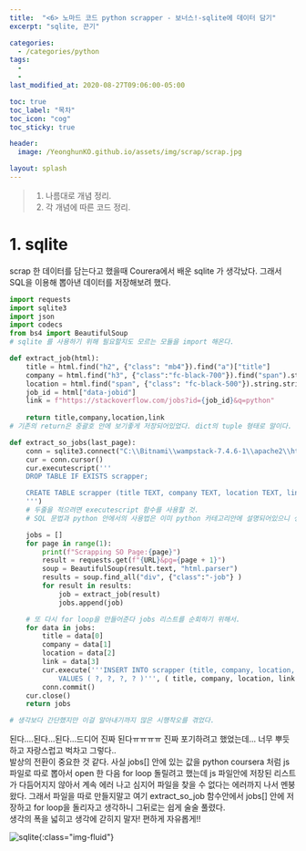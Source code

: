 ```yaml
---
title:  "<6> 노마드 코드 python scrapper - 보너스!-sqlite에 데이터 담기"
excerpt: "sqlite, 끈기"

categories:
  - /categories/python
tags:
  - 
  - 
last_modified_at: 2020-08-27T09:06:00-05:00

toc: true
toc_label: "목차"
toc_icon: "cog"
toc_sticky: true

header:
  image: /YeonghunKO.github.io/assets/img/scrap/scrap.jpg

layout: splash
---
```


> 1. 나름대로 개념 정리.  
> 2. 각 개념에 따른 코드 정리.  


# 1. sqlite

scrap 한 데이터를 담는다고 했을때 Courera에서 배운 sqlite 가 생각났다. 그래서 SQL을 이용해 뽑아낸 데이터를 저장해보려 했다.

```python
import requests
import sqlite3
import json
import codecs
from bs4 import BeautifulSoup
# sqlite 를 사용하기 위해 필요할지도 모르는 모듈을 import 해온다.

def extract_job(html):    
    title = html.find("h2", {"class": "mb4"}).find("a")["title"]
    company = html.find("h3", {"class":"fc-black-700"}).find("span").string.strip()
    location = html.find("span", {"class": "fc-black-500"}).string.strip()
    job_id = html["data-jobid"]
    link = f"https://stackoverflow.com/jobs?id={job_id}&q=python"
    
    return title,company,location,link
# 기존의 return은 중괄호 안에 보기좋게 저장되어있었다. dict의 tuple 형태로 말이다. 근데 그렇게 저장하면 각각의 원소를 뽑아내기 힘들어진다. 그래서 위에 처럼 간소화 하자!

def extract_so_jobs(last_page): 
    conn = sqlite3.connect("C:\\Bitnami\\wampstack-7.4.6-1\\apache2\\htdocs\\scrapper.sqlite") # Mention the full path to where SQLite is located.
    cur = conn.cursor()  
    cur.executescript('''
    DROP TABLE IF EXISTS scrapper;

    CREATE TABLE scrapper (title TEXT, company TEXT, location TEXT, link TEXT)
    ''') 
    # 두줄을 적으려면 executescript 함수를 사용할 것.
    # SQL 문법과 python 안에서의 사용법은 이미 python 카테고리안에 설명되어있으니 생략하겠다.

    jobs = [] 
    for page in range(1):
        print(f"Scrapping SO Page:{page}")
        result = requests.get(f"{URL}&pg={page + 1}")
        soup = BeautifulSoup(result.text, "html.parser")
        results = soup.find_all("div", {"class":"-job"} )
        for result in results:
            job = extract_job(result)
            jobs.append(job)     

    # 또 다시 for loop을 만들어준다 jobs 리스트를 순회하기 위해서.  
    for data in jobs:
        title = data[0]
        company = data[1]
        location = data[2]
        link = data[3]
        cur.execute('''INSERT INTO scrapper (title, company, location, link)
            VALUES ( ?, ?, ?, ? )''', ( title, company, location, link ) )
        conn.commit()
    cur.close()
    return jobs

# 생각보다 간단했지만 이걸 알아내기까지 많은 시행착오를 겪었다.
```

된다....된다...된다...드디어 진짜 된다ㅠㅠㅠㅠ 진짜 포기하려고 했었는데... 너무 뿌듯하고 자랑스럽고 벅차고 그렇다..   
발상의 전환이 중요한 것 같다. 사실 jobs[] 안에 있는 값을 python coursera 처럼 js 파일로 따로 뽑아서 open 한 다음 for loop 돌릴려고 했는데
js 파일안에 저장된 리스트가 다듬어지지 않아서 계속 에러 나고 심지어 파일을 찾을 수 없다는 에러까지 나서 멘붕왔다. 그래서 파일을 따로 만들지말고
여기 extract_so_job 함수안에서 jobs[] 안에 저장하고 for loop을 돌리자고 생각하니 그뒤로는 쉽게 술술 풀렸다.  
생각의 폭을 넓히고 생각에 갇히지 말자! 편하게 자유롭게!!

![sqlite](https://yeonghunko.github.io/assets/img/scrap/sqlite.png){:class="img-fluid"}


